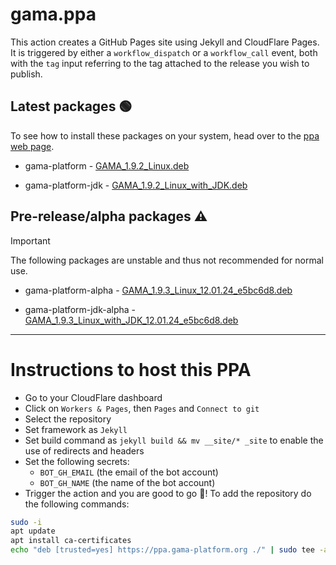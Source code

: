 # gama.ppa

This action creates a GitHub Pages site using Jekyll and CloudFlare Pages.
It is triggered by either a `workflow_dispatch` or a `workflow_call` event, both with the `tag` input referring to the tag attached to the release you wish to publish.

## Latest packages 🟢

To see how to install these packages on your system, head over to the [ppa web page](https://ppa.gama-platform.org).


- gama-platform - [GAMA_1.9.2_Linux.deb](https://ppa.gama-platform.org/./GAMA_1.9.2_Linux.deb.html)

- gama-platform-jdk - [GAMA_1.9.2_Linux_with_JDK.deb](https://ppa.gama-platform.org/./GAMA_1.9.2_Linux_with_JDK.deb.html)




## Pre-release/alpha packages ⚠️

> [!IMPORTANT]
> The following packages are unstable and thus not recommended for normal use.


- gama-platform-alpha - [GAMA_1.9.3_Linux_12.01.24_e5bc6d8.deb](https://ppa.gama-platform.org/./GAMA_1.9.3_Linux_12.01.24_e5bc6d8.deb.html)

- gama-platform-jdk-alpha - [GAMA_1.9.3_Linux_with_JDK_12.01.24_e5bc6d8.deb](https://ppa.gama-platform.org/./GAMA_1.9.3_Linux_with_JDK_12.01.24_e5bc6d8.deb.html)



- - -

# Instructions to host this PPA

- Go to your CloudFlare dashboard
- Click on `Workers & Pages`, then `Pages` and `Connect to git`
- Select the repository
- Set framework as `Jekyll`
- Set build command as `jekyll build && mv __site/* _site` to enable the use of redirects and headers
- Set the following secrets: 
    - `BOT_GH_EMAIL` (the email of the bot account)
    - `BOT_GH_NAME` (the name of the bot account)
- Trigger the action and you are good to go 🎉! To add the repository do the following commands:
```bash
sudo -i
apt update
apt install ca-certificates
echo "deb [trusted=yes] https://ppa.gama-platform.org ./" | sudo tee -a /etc/apt/sources.list
``` 
